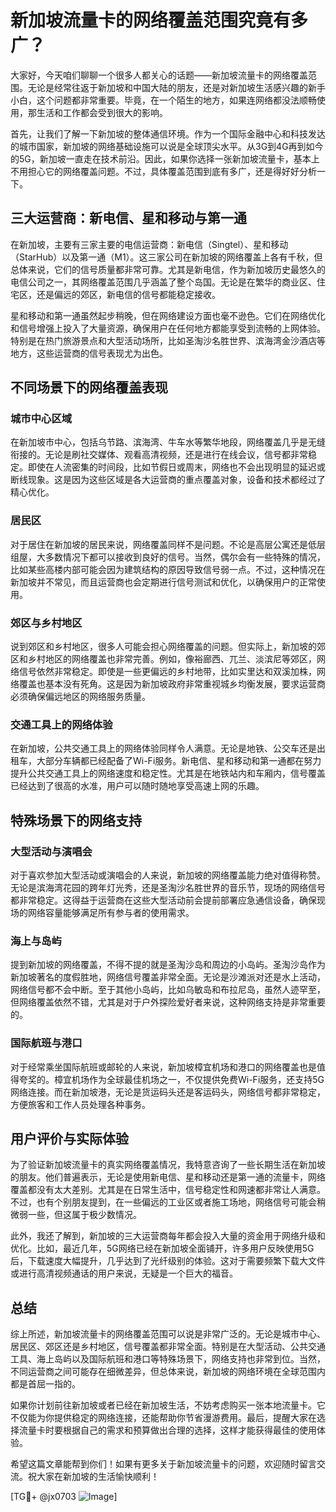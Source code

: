 # 新加坡流量卡的网络覆盖范围究竟有多广？

大家好，今天咱们聊聊一个很多人都关心的话题——新加坡流量卡的网络覆盖范围。无论是经常往返于新加坡和中国大陆的朋友，还是对新加坡生活感兴趣的新手小白，这个问题都非常重要。毕竟，在一个陌生的地方，如果连网络都没法顺畅使用，那生活和工作都会受到很大的影响。

首先，让我们了解一下新加坡的整体通信环境。作为一个国际金融中心和科技发达的城市国家，新加坡的网络基础设施可以说是全球顶尖水平。从3G到4G再到如今的5G，新加坡一直走在技术前沿。因此，如果你选择一张新加坡流量卡，基本上不用担心它的网络覆盖问题。不过，具体覆盖范围到底有多广，还是得好好分析一下。

## 三大运营商：新电信、星和移动与第一通

在新加坡，主要有三家主要的电信运营商：新电信（Singtel）、星和移动（StarHub）以及第一通（M1）。这三家公司在新加坡的网络覆盖上各有千秋，但总体来说，它们的信号质量都非常可靠。尤其是新电信，作为新加坡历史最悠久的电信公司之一，其网络覆盖范围几乎涵盖了整个岛国。无论是在繁华的商业区、住宅区，还是偏远的郊区，新电信的信号都能稳定接收。

星和移动和第一通虽然起步稍晚，但在网络建设方面也毫不逊色。它们在网络优化和信号增强上投入了大量资源，确保用户在任何地方都能享受到流畅的上网体验。特别是在热门旅游景点和大型活动场所，比如圣淘沙名胜世界、滨海湾金沙酒店等地方，这些运营商的信号表现尤为出色。

## 不同场景下的网络覆盖表现

### 城市中心区域

在新加坡市中心，包括乌节路、滨海湾、牛车水等繁华地段，网络覆盖几乎是无缝衔接的。无论是刷社交媒体、观看高清视频，还是进行在线会议，信号都非常稳定。即使在人流密集的时间段，比如节假日或周末，网络也不会出现明显的延迟或断线现象。这是因为这些区域是各大运营商的重点覆盖对象，设备和技术都经过了精心优化。

### 居民区

对于居住在新加坡的居民来说，网络覆盖同样不是问题。不论是高层公寓还是低层组屋，大多数情况下都可以接收到良好的信号。当然，偶尔会有一些特殊的情况，比如某些高楼内部可能会因为建筑结构的原因导致信号弱一点。不过，这种情况在新加坡并不常见，而且运营商也会定期进行信号测试和优化，以确保用户的正常使用。

### 郊区与乡村地区

说到郊区和乡村地区，很多人可能会担心网络覆盖的问题。但实际上，新加坡的郊区和乡村地区的网络覆盖也非常完善。例如，像裕廊西、兀兰、淡滨尼等郊区，网络信号依然非常稳定。即使是一些更偏远的乡村地带，比如实里达和双溪加株，网络覆盖也基本没有死角。这是因为新加坡政府非常重视城乡均衡发展，要求运营商必须确保偏远地区的网络服务质量。

### 交通工具上的网络体验

在新加坡，公共交通工具上的网络体验同样令人满意。无论是地铁、公交车还是出租车，大部分车辆都已经配备了Wi-Fi服务。新电信、星和移动和第一通都在努力提升公共交通工具上的网络速度和稳定性。尤其是在地铁站内和车厢内，信号覆盖已经达到了很高的水准，用户可以随时随地享受高速上网的乐趣。

## 特殊场景下的网络支持

### 大型活动与演唱会

对于喜欢参加大型活动或演唱会的人来说，新加坡的网络覆盖能力绝对值得称赞。无论是滨海湾花园的跨年灯光秀，还是圣淘沙名胜世界的音乐节，现场的网络信号都非常稳定。这得益于运营商在这些大型活动前会提前部署应急通信设备，确保现场的网络容量能够满足所有参与者的使用需求。

### 海上与岛屿

提到新加坡的网络覆盖，不得不提的就是圣淘沙岛和周边的小岛屿。圣淘沙岛作为新加坡著名的度假胜地，网络信号覆盖非常全面。无论是沙滩派对还是水上活动，网络信号都不会中断。至于其他小岛屿，比如乌敏岛和布拉尼岛，虽然人迹罕至，但网络覆盖依然不错，尤其是对于户外探险爱好者来说，这种网络支持是非常重要的。

### 国际航班与港口

对于经常乘坐国际航班或邮轮的人来说，新加坡樟宜机场和港口的网络覆盖也是值得夸奖的。樟宜机场作为全球最佳机场之一，不仅提供免费Wi-Fi服务，还支持5G网络连接。而在新加坡港，无论是货运码头还是客运码头，网络信号都非常稳定，方便旅客和工作人员处理各种事务。

## 用户评价与实际体验

为了验证新加坡流量卡的真实网络覆盖情况，我特意咨询了一些长期生活在新加坡的朋友。他们普遍表示，无论是使用新电信、星和移动还是第一通的流量卡，网络覆盖都没有太大差别。尤其是在日常生活中，信号稳定性和网速都非常让人满意。不过，也有个别朋友提到，在一些偏远的工业区或者施工场地，网络信号可能会稍微弱一些，但这属于极少数情况。

此外，我还了解到，新加坡的三大运营商每年都会投入大量的资金用于网络升级和优化。比如，最近几年，5G网络已经在新加坡全面铺开，许多用户反映使用5G后，下载速度大幅提升，几乎达到了光纤级别的体验。这对于需要频繁下载大文件或进行高清视频通话的用户来说，无疑是一个巨大的福音。

## 总结

综上所述，新加坡流量卡的网络覆盖范围可以说是非常广泛的。无论是城市中心、居民区、郊区还是乡村地区，信号覆盖都非常全面。特别是在大型活动、公共交通工具、海上岛屿以及国际航班和港口等特殊场景下，网络支持也非常到位。当然，不同运营商之间可能存在细微差异，但总体来说，新加坡的网络环境在全球范围内都是首屈一指的。

如果你计划前往新加坡或者已经在新加坡生活，不妨考虑购买一张本地流量卡。它不仅能为你提供稳定的网络连接，还能帮助你节省漫游费用。最后，提醒大家在选择流量卡时要根据自己的需求和预算做出合理的选择，这样才能获得最佳的使用体验。

希望这篇文章能帮到你们！如果有更多关于新加坡流量卡的问题，欢迎随时留言交流。祝大家在新加坡的生活愉快顺利！

[TG💪+ @jx0703 ![Image](https://github.com/user-attachments/assets/dbca1d08-cadb-493c-b0ec-ad6f7a83f270)]